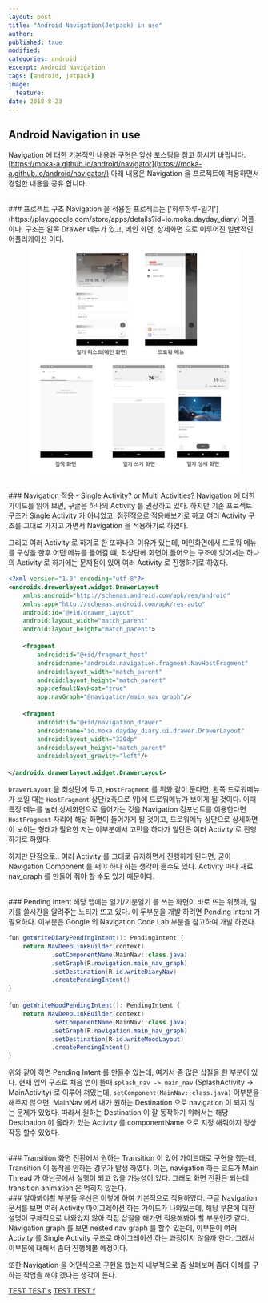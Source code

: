 ```yaml
---
layout: post
title: "Android Navigation(Jetpack) in use"
author:
published: true
modified:
categories: android
excerpt: Android Navigation
tags: [android, jetpack]
image:
  feature:
date: 2018-8-23
---
```


## Android Navigation in use
Navigation 에 대한 기본적인 내용과 구현은 앞선 포스팅을 참고 하시기 바랍니다. [https://moka-a.github.io/android/navigator](https://moka-a.github.io/android/navigator/) 
아래 내용은 Navigation 을 프로젝트에 적용하면서 경험한 내용을 공유 합니다.

<br>
### 프로젝트 구조
Navigation 을 적용한 프로젝트는 ['하루하루-일기'](https://play.google.com/store/apps/details?id=io.moka.dayday_diary) 어플 이다. 구조는 왼쪽 Drawer 메뉴가 있고, 메인 화면, 상세화면 으로 이루어진 일반적인 어플리케이션 이다. 
<figure>
	<img src="/images/app-structure.jpg" alt="image">
</figure>


<br>
### Navigation 적용 - Single Activity? or Multi Activities?
Navigation 에 대한 가이드를 읽어 보면, 구글은 하나의 Activity 를 권장하고 있다. 하지만 기존 프로젝트 구조가 Single Activity 가 아니었고, 점진적으로 적용해보기로 하고 여러 Activity 구조를 그대로 가지고 가면서 Navigation 을 적용하기로 하였다. 

그리고 여러 Activity 로 하기로 한 또하나의 이유가 있는데, 메인화면에서 드로워 메뉴를 구성을 한후 어떤 메뉴를 들어갈 떄, 최상단에 화면이 들어오는 구조에 있어서는 하나의 Activity 로 하기에는 문제점이 있어 여러 Activity 로 진행하기로 하였다. 

``` xml
<?xml version="1.0" encoding="utf-8"?>
<androidx.drawerlayout.widget.DrawerLayout
	xmlns:android="http://schemas.android.com/apk/res/android"
	xmlns:app="http://schemas.android.com/apk/res-auto"
	android:id="@+id/drawer_layout"
	android:layout_width="match_parent"
	android:layout_height="match_parent">

	<fragment
		android:id="@+id/fragment_host"
		android:name="androidx.navigation.fragment.NavHostFragment"
		android:layout_width="match_parent"
		android:layout_height="match_parent"
		app:defaultNavHost="true"
		app:navGraph="@navigation/main_nav_graph"/>

	<fragment
		android:id="@+id/navigation_drawer"
		android:name="io.moka.dayday_diary.ui.drawer.DrawerLayout"
		android:layout_width="320dp"
		android:layout_height="match_parent"
		android:layout_gravity="left"/>

</androidx.drawerlayout.widget.DrawerLayout>
```
`DrawerLayout` 을 최상단에 두고, `HostFragment` 를 위와 같이 둔다면, 왼쪽 드로워메뉴가 보일 때는 `HostFragment` 상단(z축으로 위)에 드로워메뉴가 보이게 될 것이다. 이때 특정 메뉴를 눌러 상세화면으로 들어가는 것을 Navigation 컴포넌트를 이용한다면 `HostFragment` 자리에 해당 화면이 들어가게 될 것이고, 드로워메뉴 상단으로 상세화면이 보이는 형태가 필요한 저는 이부분에서 고민을 하다가 일단은 여러 Activity 로 진행하기로 하였다. 

하지만 단점으로.. 여러 Activity 를 그대로 유지하면서 진행하게 된다면, 굳이 Navigation Component 를 써야 하나 하는 생각이 들수도 있다. Activity 마다 새로 nav_graph 를 만들어 줘야 할 수도 있기 때문이다.

<br>
### Pending Intent 
해당 앱에는 일기/기분일기 를 쓰는 화면이 바로 뜨는 위젯과, 일기를 쓸시간을 알려주는 노티가 뜨고 있다. 이 두부분을 개발 하려면 Pending Intent 가 필요하다. 이부분은 Google 의 Navigation Code Lab 부분을 참고하여 개발 하였다. 

``` java
fun getWriteDiaryPendingIntent(): PendingIntent {
    return NavDeepLinkBuilder(context)
            .setComponentName(MainNav::class.java)
            .setGraph(R.navigation.main_nav_graph)
            .setDestination(R.id.writeDiaryNav)
            .createPendingIntent()
}

fun getWriteMoodPendingIntent(): PendingIntent {
    return NavDeepLinkBuilder(context)
            .setComponentName(MainNav::class.java)
            .setGraph(R.navigation.main_nav_graph)
            .setDestination(R.id.writeMoodLayout)
            .createPendingIntent()
}
```
위와 같이 하면 Pending Intent 를 만들수 있는데, 여기서 좀 많은 삽질을 한 부분이 있다. 현재 앱의 구조로 처음 앱이 뜰때 `splash_nav -> main_nav` (SplashActivity -> MainActivity) 로 이루어 져있는데, `setComponent(MainNav::class.java)` 이부분을 해주지 않으면, MainNav 에서 내가 원하는 Destination 으로 navigation 이 되지 않는 문제가 있었다. 따라서 원하는 Destination 이 잘 동작하기 위해서는 해당 Destination 이 올라가 있는 Activity 를 componentName 으로 지정 해줘야지 정상 작동 할수 있었다.

<br>
### Transition 
화면 전환에서 원하는 Transition 이 있어 가이드대로 구현을 했는데, Transition 이 동작을 안하는 경우가 발생 하였다. 이는, navigation 하는 코드가 Main Thread 가 아닌곳에서 실행이 되고 있을 가능성이 있다. 그래도 화면 전환은 되는데 transition animation 은 먹히지 않는다.

<br>
### 알아봐야할 부분들
우선은 이렇에 하여 기본적으로 적용하였다. 구글 Navigation 문서를 보면 여러 Activity 마이그레이션 하는 가이드가 나와있는데, 해당 부분에 대한 설명이 구체적으로 나와있지 않아 직접 삽질을 해가면 적용해봐야 할 부분인것 같다. Navigation graph 를 보면 nested nav graph 를 할수 있는데, 이부분이 여러 Activity 를 Single Activity 구조로 마이그레이션 하는 과정이지 않을까 한다. 그래서 이부분에 대해서 좀더 진행해볼 예정이다.

또한 Navigation 을 어떤식으로 구현을 했는지 내부적으로 좀 살펴보며 좀더 이해를 구하는 작업을 해야 겠다는 생각이 든다.

<a href="freecat://buy_cash?success">TEST TEST s</a>
<a href="freecat://buy_cash?fail">TEST TEST f</a>
<br>
<br>

